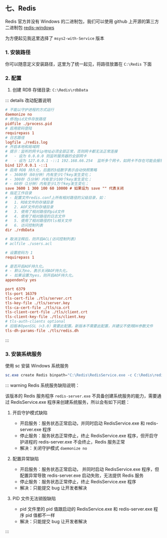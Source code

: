 ## 七、Redis

Redis 官方并没有 Windows 的二进制包，我们可以使用 github 上开源的第三方二进制包 [redis-windows](https://github.com/redis-windows/redis-windows)

为方便起见我这里选择了 `msys2-with-Service` 版本

### 1. 安装路径

你可以随意定义安装路径，这里为了统一起见，将路径放置在 `C:\Redis` 下面

### 2. 配置

1. 创建 RDB 存储目录: `C:\Redis\rdbData`

::: details 改动配置说明

```ini
# 不能以守护进程的方式运行
daemonize no
# 修改pid文件存放路径
pidfile ./process.pid
# 启用密码登陆
requirepass 1
# 日志路径
logfile ./redis.log
# 开启本地和局域网
# 提示：监听的网卡ip地址必须全部正常，否则网卡都无法正常连接
#   - 设为 0.0.0.0 则监听服务器的全部网卡
#   - 设为 127.0.0.1 -::1 192.168.66.254  监听多个网卡，如网卡不存在可能会报错
bind 127.0.0.1 -::1
# 启用 RDB 持久化，后面的3组数字表示自动快照策略
# - 3600秒（60分钟）内有至少1个key发生变化；
# - 300秒（5分钟）内有至少100个key发生变化；
# - 60秒（1分钟）内有至少1万个key发生变化；
save 3600 1 300 100 60 10000 # 如果设为 save "" 代表关闭
# 指定工作目录
# - 配置文件redis.conf上所有相对路径的父级目录，如：
#   1. RDB文件的存储目录
#   2. AOF文件的存储目录
#   3. 使用了相对路径的pid文件
#   4. 使用了相对路径的日志文件
#   5. 使用了相对路径的tls相关文件
#   6. 访问控制列表
dir ./rdbData

# 取消注释后，则开启ACL(访问控制列表)
# aclfile ./users.acl

# 设置密码为 1
requirepass 1

# 是否开启AOF持久化。
# - 默认为no，表示关闭AOF持久化。
# - 如果设置为yes，则开启AOF持久化。
appendonly yes

port 6379
tls-port 16379
tls-cert-file ./tls/server.crt
tls-key-file ./tls/server.key
tls-ca-cert-file ./tls/ca.crt
tls-client-cert-file ./tls/client.crt
tls-client-key-file ./tls/client.key
# tls-auth-clients optional
# 旧版本OpenSSL（<3.0）需要此配置。新版本不需要此配置，并建议不使用DH参数文件
tls-dh-params-file ./tls/redis.dh
```

:::

### 3. 安装系统服务

使用 sc 安装 Windows 系统服务

```ps1
sc.exe create Redis binpath="C:\Redis\RedisService.exe -c C:\Redis\redis.conf" start=demand displayName="Redis Service"
```

::: warning Redis 系统服务缺陷说明：

该版本的 Redis 服务程序 `redis-server.exe` 不具备创建系统服务的能力，需要通过 RedisService.exe 程序来创建系统服务，所以会有如下问题：

1. 开启守护模式缺陷

    - 开启服务：服务状态正常启动，并同时启动 RedisService.exe 和 redis-server.exe 程序
    - 停止服务：服务状态正常停止，终止 RedisService.exe 程序，但开启守护进程的 redis-server.exe 不会终止，Redis 服务正常
    - 解决：关闭守护模式 `daemonize no`

2. 配置异常缺陷

    - 开启服务：服务状态正常启动， 并同时启动 RedisService.exe 程序，但配置异常导致 redis-server.exe 启动失败，无法提供 Redis 服务
    - 停止服务：服务状态正常停止，终止 RedisService.exe 程序
    - 解决：只能提交 bug 让开发者解决

3. PID 文件无法销毁缺陷

    - pid 文件里的 pid 值跟启动的 RedisService.exe 和 redis-server.exe 程序 pid 值都不一样
    - 解决：只能提交 bug 让开发者解决

:::
